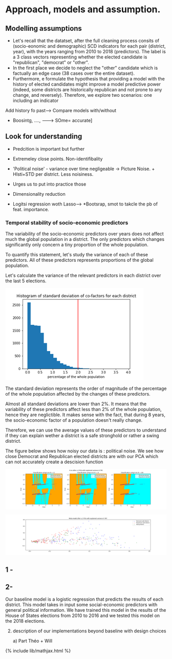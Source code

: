 # Approach, models and assumption.


## Modelling assumptions
- Let's recall that the datatset, after the full cleaning process consits of (socio-eonomic and demographic) SCD indicators for each pair (district, year), with the years ranging from 2010 to 2018 (predictors). The label is a 3 class vectors representing whether the elected candidate is "republican", "democrat" or "other".
- In the first place we decide to neglect the "other" candidate which is factually an edge case (38 cases over the entire dataset).
- Furthermore, e formulate the hypothesis that providing a model with the history of elected candidates might improve a model predictive power (indeed, some districts are historically republican and not prone to any change, and reversely). Therefore, we explore two scenarios: one including an indicator

Add history fo past--> Compare models with/without
- Boosintg, ...., ---> SOme= accurate]

## Look for understanding 
- Predcition is important but further 
- Extremeley close points. Non-identifibality
- 'Political noise' - variance over time negligeable -> Picture Noise. + HIsti+STD per district. 
Less noisiness. 

- Urges us to put into practice those
- Dimensionality reduction
- Logitsi regression woth Lasso--> *Bootsrap, smot to takcle the pb of feat. importance. 


### Temporal stability of socio-economic predictors

The variability of the socio-economic predictors over years does not affect much the global population in a district. The only predictors which changes significantly only concern a tiny proportion of the whole population.

To quantify this statement, let's study the variance of each of these predictors. All of these predictors represents proportions of the global population.

Let's calculate the variance of the relevant predictors in each district over the last 5 elections.

![im20](pictures/Hist_STD_per_district.png)

The standard deviation represents the order of magnitude of the percentage of the whole population affected by the changes of these predictors.

Almost all standard deviations are lower than 2%. It means that the variability of these predictors affect less than 2% of the whole population, hence they are neglictible. It makes sense with the fact, that during 8 years, the socio-economic factor of a population doesn't really change.

Therefore, we can use the average values of these predictors to understand if they can explain wether a district is a safe stronghold or rather a swing district.

The figure below shows how noisy our data is : political noise. We see how close Democrat and Republican elected districts are with our PCA which can not accurately create a descision function

![im21](pictures/noisiness_proximity_points.png)

![im30](pictures/less_noisiness_with_model.png)




## 1 -  


## 2- 

Our baseline model is a logistic regression that predicts the results of each district. This model takes in input some social-economic predictors with general political information. We have trained this model in the results of the House of States elections from 2010 to 2016 and we tested this model on the 2018 elections. 

2) description of our implementations beyond baseline with design choices

    a) Part Théo + Will
    



{% include lib/mathjax.html %}
